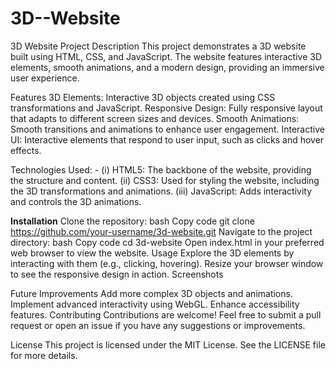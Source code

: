 # 3D--Website
3D Website Project
Description
This project demonstrates a 3D website built using HTML, CSS, and JavaScript. The website features interactive 3D elements, smooth animations, and a modern design, providing an immersive user experience.

Features
3D Elements: Interactive 3D objects created using CSS transformations and JavaScript.
Responsive Design: Fully responsive layout that adapts to different screen sizes and devices.
Smooth Animations: Smooth transitions and animations to enhance user engagement.
Interactive UI: Interactive elements that respond to user input, such as clicks and hover effects.

Technologies Used: -
(i)   HTML5: The backbone of the website, providing the structure and content.
(ii)  CSS3: Used for styling the website, including the 3D transformations and animations.
(iii) JavaScript: Adds interactivity and controls the 3D animations.

**Installation**
Clone the repository:
bash
Copy code
git clone https://github.com/your-username/3d-website.git
Navigate to the project directory:
bash
Copy code
cd 3d-website
Open index.html in your preferred web browser to view the website.
Usage
Explore the 3D elements by interacting with them (e.g., clicking, hovering).
Resize your browser window to see the responsive design in action.
Screenshots

Future Improvements
Add more complex 3D objects and animations.
Implement advanced interactivity using WebGL.
Enhance accessibility features.
Contributing
Contributions are welcome! Feel free to submit a pull request or open an issue if you have any suggestions or improvements.

License
This project is licensed under the MIT License. See the LICENSE file for more details.
